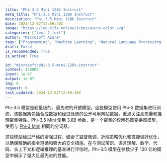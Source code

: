 ```yaml
---
title: "Phi-3.5 Mini 128K Instruct"
meta_title: "Phi-3.5 Mini 128K Instruct"
description: "Phi-3.5 Mini 128K Instruct"
date: 2024-12-02T12:59:49Z
image: "https://img.rifx.online/icons/azure-color.svg"
categories: ["text 2 text"]
author: "Microsoft Azure"
tags: ["Programming", "Machine Learning", "Natural Language Processing", "Data Science", "Generative AI"]
draft: False
is_recommended: True
is_active: True

id: "microsoft/phi-3.5-mini-128k-instruct"
context: 128000
input: 1e-07
output: 1e-07
img: 0
request: 0
last_updated: 2024-12-02T12:59:49Z
---
```


Phi-3.5 模型是轻量级的、最先进的开放模型。这些模型使用 Phi-3 数据集进行训练，该数据集包括合成数据和经过筛选的公开可用网站数据，重点关注高质量和推理密集特性。Phi-3.5 Mini 使用 3.8B 参数，是一个密集的仅解码器变换器模型，使用与 [Phi-3 Mini](/microsoft/phi-3-mini-128k-instruct) 相同的分词器。

这些模型经过严格的增强过程，结合了监督微调、近端策略优化和直接偏好优化，以确保精确的指令遵循和强大的安全措施。在与测试常识、语言理解、数学、代码、长上下文和逻辑推理的基准进行评估时，Phi-3.5 模型在参数少于 130 亿的模型中展示了强大且最先进的性能。

